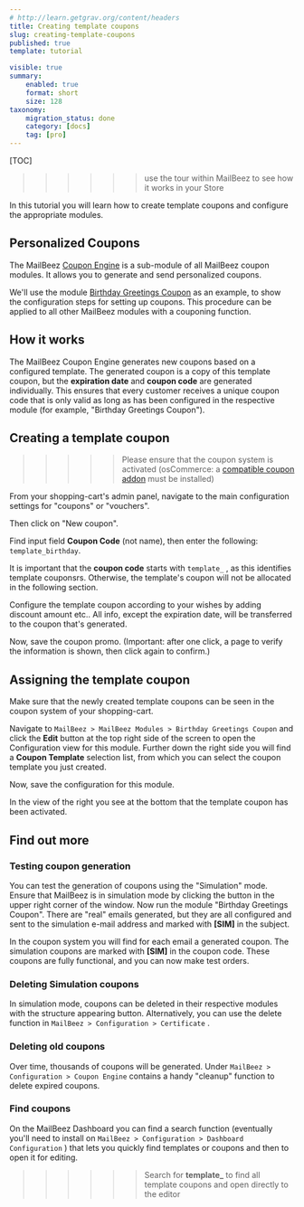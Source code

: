 ```yaml
---
# http://learn.getgrav.org/content/headers
title: Creating template coupons
slug: creating-template-coupons
published: true
template: tutorial

visible: true
summary:
    enabled: true
    format: short
    size: 128
taxonomy:
    migration_status: done
    category: [docs]
    tag: [pro]
---
```


[TOC]

>>>>>> use the tour within MailBeez to see how it works in your Store

In this tutorial you will learn how to create template coupons and configure the appropriate modules.


## Personalized Coupons

The MailBeez [Coupon Engine](/documentation/configbeez/config_coupon_engine) is a sub-module of all MailBeez coupon modules. It allows you to generate and send personalized coupons.

We'll use the module [Birthday Greetings Coupon](/documentation/mailbeez/coupon_birthday) as an example, to show the configuration steps for setting up coupons. This procedure can be applied to all other MailBeez modules with a couponing function.

## How it works

The MailBeez Coupon Engine generates new coupons based on a configured template. The generated coupon is a copy of this template coupon, but the **expiration date** and **coupon code** are generated individually. This ensures that every customer receives a unique coupon code that is only valid as long as has been configured in the respective module (for example, "Birthday Greetings Coupon"). 

## Creating a template coupon

>>>>> Please ensure that the coupon system is activated (osCommerce: a [compatible coupon addon](/documentation/configbeez/config_coupon_engine) must be installed)

From your shopping-cart's admin panel, navigate to the main configuration settings for "coupons" or "vouchers".

Then click on "New coupon".

Find input field **Coupon Code** (not name), then enter the following: `template_birthday`.

It is important that the **coupon code** starts with `template_` , as this identifies template couponsrs. Otherwise, the template's coupon will not be allocated in the following section.

Configure the template coupon according to your wishes by adding discount amount etc.. All info, except the expiration date, will be transferred to the coupon that's generated.

Now, save the coupon promo. (Important: after one click, a page to verify the information is shown, then click again to confirm.)

## Assigning the template coupon

Make sure that the newly created template coupons can be seen in the coupon system of your shopping-cart.

Navigate to `MailBeez > MailBeez Modules > Birthday Greetings Coupon` and click the **Edit** button at the top right side of the screen to open the Configuration view for this module. Further down the right side you will find a **Coupon Template** selection list, from which you can select the coupon template you just created.

Now, save the configuration for this module.

In the view of the right you see at the bottom that the template coupon has been activated.

## Find out more

### Testing coupon generation

You can test the generation of coupons using the "Simulation" mode. Ensure that MailBeez is in simulation mode by clicking the button in the upper right corner of the window. Now run the module "Birthday Greetings Coupon". There are "real" emails generated, but they are all configured and sent to the simulation e-mail address and marked with **[SIM]** in the subject.

In the coupon system you will find for each email a generated coupon. The simulation coupons are marked with **[SIM]** in the coupon code. These coupons are fully functional, and you can now make test orders.

### Deleting Simulation coupons

In simulation mode, coupons can be deleted in their respective modules with the structure appearing button. Alternatively, you can use the delete function in `MailBeez > Configuration > Certificate` .

### Deleting old coupons

Over time, thousands of coupons will be generated. Under `MailBeez > Configuration > Coupon Engine` contains a handy "cleanup" function to delete expired coupons.

### Find coupons

On the MailBeez Dashboard you can find a search function (eventually you'll need to install on `MailBeez > Configuration > Dashboard Configuration` ) that lets you quickly find templates or coupons and then to open it for editing.

>>>>>> Search for **template_** to find all template coupons and open directly to the editor
